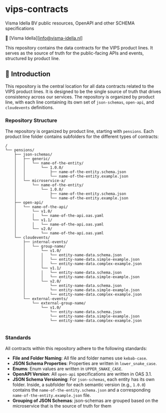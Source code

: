 # vips-contracts
Visma Idella BV public resources, OpenAPI and other SCHEMA specifications

👤 [Visma Idella][info@visma-idella.nl]

This repository contains the data contracts for the VIPS product lines. It serves as the source of truth for the public-facing APIs and events, structured by product line.

## 📖 Introduction

This repository is the central location for all data contracts related to the VIPS product lines. It is designed to be the single source of truth that drives consistency across our services. The repository is organized by product line, with each line containing its own set of `json-schemas`, `open-api`, and `cloudevents` definitions.

### Repository Structure

The repository is organized by product line, starting with `pensions`. Each product line folder contains subfolders for the different types of contracts:
```
/
└── pensions/
    ├── json-schemas/
    │   ├── generic/
    │   │   └── name-of-the-entity/
    │   │       └── 1.0.0/
    │   │           ├── name-of-the-entity.schema.json
    │   │           └── name-of-the-entity.example.json
    │   └── microservice-a/
    │       └── name-of-the-entity/
    │           └── 1.0.0/
    │               ├── name-of-the-entity.schema.json
    │               └── name-of-the-entity.example.json
    ├── open-api/
    │   └── name-of-the-api/
    │       └── v1.0/
    │       │   └── name-of-the-api.oas.yaml
    │       └── v1.1/
    │       │   └── name-of-the-api.oas.yaml
    │       └── v2.0/
    │           └── name-of-the-api.oas.yaml    
    └── cloudevents/
        ├── internal-events/
        │   └── group-name/
        │       └── v1.0/
        │       │   └── entity-name-data.schema.json
        │       │   └── entity-name-data.simple-example.json
        │       │   └── entity-name-data.complex-example.json
        │       └── v1.1/
        │       │   └── entity-name-data.schema.json
        │       │   └── entity-name-data.simple-example.json
        │       └── v2.0/
        │           └── entity-name-data.schema.json
        │           └── entity-name-data.simple-example.json
        │           └── entity-name-data.complex-example.json
        └── external-events/
            └── external-group-name/
                └── v1.0/
                    └── entity-name-data.schema.json
                    └── entity-name-data.simple-example.json
                    └── entity-name-data.complex-example.json
    
```

### Standards

All contracts within this repository adhere to the following standards:

* **File and Folder Naming**: All file and folder names use `kebab-case`.
* **JSON Schema Properties**: Properties are written in `lower_snake_case`.
* **Enums**: Enum values are written in `UPPER_SNAKE_CASE`.
* **OpenAPI Version**: All `open-api` specifications are written in OAS 3.1.
* **JSON Schema Versioning**: For `json-schemas`, each entity has its own folder. Inside, a subfolder for each semantic version (e.g., `1.0.0`) contains the `name-of-the-entity.schema.json` and a corresponding `name-of-the-entity.example.json` file.
* **Grouping of JSON Schemas**: json-schemas are grouped based on the microservice that is the source of truth for them

